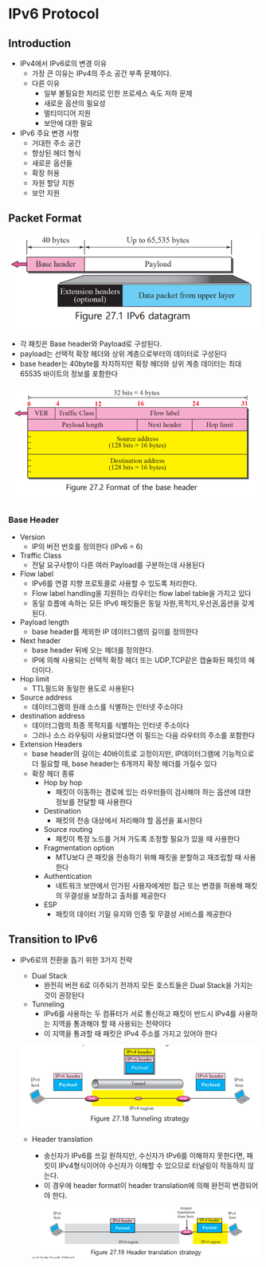 # IPv6 Protocol

## Introduction

- IPv4에서 IPv6로의 변경 이유
    - 가장 큰 이유는 IPv4의 주소 공간 부족 문제이다.
    - 다른 이유
        - 일부  불필요한 처리로 인한 프로세스 속도 저하 문제
        - 새로운 옵션의 필요성
        - 멀티미디어 지원
        - 보안에 대한 필요
- IPv6 주요 변경 사항
    - 거대한 주소 공간
    - 향상된 헤더 형식
    - 새로운 옵션들
    - 확장 허용
    - 자원 할당 지원
    - 보안 지원

## Packet Format

![Untitled](IPv6%20Protocol%208006606c603a4c57a00903de0be1bfac/Untitled.png)

- 각 패킷은 Base header와 Payload로 구성된다.
- payload는 선택적 확장 헤더와 상위 계층으로부터의 데이터로 구성된다
- base header는 40byte를 차지하지만 확장 헤더와 상위 계층 데이터는 최대 65535 바이트의 정보를 포함한다

![Untitled](IPv6%20Protocol%208006606c603a4c57a00903de0be1bfac/Untitled%201.png)

### Base Header

- Version
    - IP의 버전 번호를 정의한다 (IPv6 = 6)
- Traffic Class
    - 전달 요구사항이 다른 여러 Payload를 구분하는데 사용된다
- Flow label
    - IPv6를 연결 지향 프로토콜로 사용할 수 있도록 처리한다.
    - Flow label handling을 지원하는 라우터는 flow label table을 가지고 있다
    - 동일 흐름에 속하는 모든 IPv6 패킷들은 동일 자원,목적지,우선권,옵션을 갖게 된다.
- Payload length
    - base header를 제외한 IP 데이터그램의 길이를 정의한다
- Next header
    - base header 뒤에 오는 헤더를 정의한다.
    - IP에 의해 사용되는 선택적 확장 헤더 또는 UDP,TCP같은 캡슐화된 패킷의 헤더이다.
- Hop limit
    - TTL필드와 동일한 용도로 사용된다
- Source address
    - 데이터그램의 원래 소스를 식별하는 인터넷 주소이다
- destination address
    - 데이터그램의 최종 목적지를 식별하는 인터넷 주소이다
    - 그러나 소스 라우팅이 사용되었다면 이 필드는 다음 라우터의 주소를 포함한다
- Extension Headers
    - base header의 길이는 40바이트로 고정이지만, IP데이터그램에 기능적으로 더 필요할 때, base header는 6개까지 확장 헤더를 가질수 있다
    - 확장 헤더 종류
        - Hop by hop
            - 패킷이 이동하는 경로에 있는 라우터들이 검사해야 하는 옵션에 대한 정보를 전달할 때 사용한다
        - Destination
            - 패킷의 전송 대상에서 처리해야 할 옵션을 표시한다
        - Source routing
            - 패킷이 특정 노드를 거쳐 가도록 조정할 필요가 있을 때 사용한다
        - Fragmentation option
            - MTU보다 큰 패킷을 전송하기 위해 패킷을 분할하고 재조립할 때 사용한다
        - Authentication
            - 네트워크 보안에서 인가된 사용자에게만 접근 또는 변경을 허용해 패킷의 무결성을 보장하고 출처를 제공한다
        - ESP
            - 패킷의 데이터 기밀 유지와 인증 및 무결성 서비스를 제공한다

## Transition to IPv6

- IPv6로의 전환을 돕기 위한 3가지 전략
    - Dual Stack
        - 완전히 버전 6로 이주되기 전까지 모든 호스트들은 Dual Stack을 가지는 것이 권장된다
    - Tunneling
        - IPv6를 사용하는 두 컴퓨터가 서로 통신하고 패킷이 반드시 IPv4를 사용하는 지역을 통과해야 할 때 사용되는 전략이다
        - 이 지역을 통과할 때 패킷은 IPv4 주소를 가지고 있어야 한다
    
    ![Untitled](IPv6%20Protocol%208006606c603a4c57a00903de0be1bfac/Untitled%202.png)
    
    - Header translation
        - 송신자가 IPv6를 쓰길 원하지만, 수신자가 IPv6를 이해하지 못한다면, 패킷이 IPv4형식이어야 수신자가 이해할 수 있으므로 터널링이 작동하지 않는다.
        - 이 경우에 header format이 header translation에 의해 완전히 변경되어야 한다.
        
        ![Untitled](IPv6%20Protocol%208006606c603a4c57a00903de0be1bfac/Untitled%203.png)